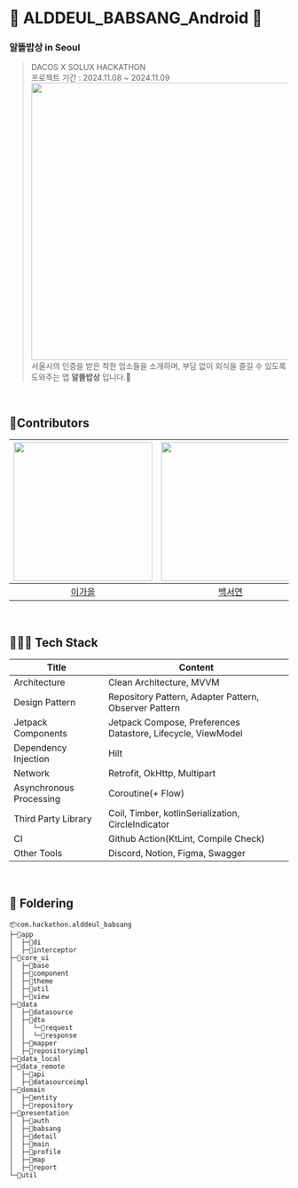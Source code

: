 # 💙 ALDDEUL_BABSANG_Android 💙
### 알뜰밥상 in Seoul
> DACOS X SOLUX HACKATHON</br>
> 프로젝트 기간 : 2024.11.08 ~ 2024.11.09</br>
<img src="https://github.com/user-attachments/assets/342964d2-1cbb-484b-a337-ac3f9d3653eb" width="800" height="500" /></br>
서울시의 인증을 받은 착한 업소들을 소개하며, 부담 없이 외식을 즐길 수 있도록 도와주는 앱 **알뜰밥상** 입니다.🍱 </br>
</br>

## 💙Contributors
|<img src="https://avatars.githubusercontent.com/u/91470334?v=4" width="250" />|<img src="https://avatars.githubusercontent.com/u/166610834?v=4" width="250" />|
|:---------:|:---------:|
|[이가을](https://github.com/gaeulzzang)|[백서연](https://github.com/seoyeonsw)|

</br>

## 👩🏻‍💻 Tech Stack
| Title | Content |
| ------------ | -------------------------- |
| Architecture | Clean Architecture, MVVM  |
| Design Pattern | Repository Pattern, Adapter Pattern, Observer Pattern |
| Jetpack Components | Jetpack Compose, Preferences Datastore, Lifecycle, ViewModel  |
| Dependency Injection | Hilt  |
| Network | Retrofit, OkHttp, Multipart  |
| Asynchronous Processing | Coroutine(+ Flow)  |
| Third Party Library | Coil, Timber, kotlinSerialization, CircleIndicator  |
| CI | Github Action(KtLint, Compile Check)  |
| Other Tools | Discord, Notion, Figma, Swagger  |\
</br>

## 📁 Foldering
```
📦com.hackathon.alddeul_babsang
├─📂app
│  ├─📂di
│  ├─📂interceptor
├─📂core_ui
│  ├─📂base
│  ├─📂component
│  ├─📂theme
│  ├─📂util
│  ├─📂view
├─📂data
│  ├─📂datasource
│  ├─📂dto
│  │  └─📂request
│  │  └─📂response
│  ├─📂mapper
│  ├─📂repositoryimpl
├─📂data_local
├─📂data_remote
│  ├─📂api
│  ├─📂datasourceimpl
├─📂domain
│  ├─📂entity
│  ├─📂repository
├─📂presentation
│  ├─📂auth
│  ├─📂babsang
│  ├─📂detail
│  ├─📂main
│  ├─📂profile
│  ├─📂map
│  ├─📂report
└─📂util
```
</br>


